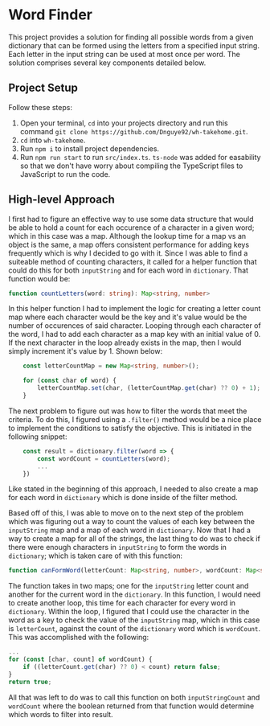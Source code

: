 # Word Finder
This project provides a solution for finding all possible words from a given dictionary that can be formed using the letters from a specified input string. Each letter in the input string can be used at most once per word. The solution comprises several key components detailed below.

## Project Setup
Follow these steps:

1. Open your terminal, `cd` into your projects directory and run this command `git clone https://github.com/Dnguye92/wh-takehome.git`.
2. `cd` into `wh-takehome`.
3. Run `npm i` to install project dependencies.
4. Run `npm run start` to run `src/index.ts`. `ts-node` was added for easability so that we don't have worry about compiling the TypeScript files to JavaScript to run the code.

## High-level Approach
I first had to figure an effective way to use some data structure that would be able to hold a count for each occurence of a character in a given word; which in this case was a map. Although the lookup time for a map vs an object is the same, a map offers consistent performance for adding keys frequently which is why I decided to go with it. Since I was able to find a suiteable method of counting characters, it called for a helper function that could do this for both `inputString` and for each word in `dictionary`. That function would be:

```typescript
function countLetters(word: string): Map<string, number>
```

In this helper function I had to implement the logic for creating a letter count map where each character would be the key and it's value would be the number of occurences of said character. Looping through each character of the word, I had to add each character as a map key with an initial value of 0. If the next character in the loop already exists in the map, then I would simply increment it's value by 1. Shown below:

```typescript
    const letterCountMap = new Map<string, number>();

    for (const char of word) {
        letterCountMap.set(char, (letterCountMap.get(char) ?? 0) + 1);
    }
```
The next problem to figure out was how to filter the words that meet the criteria. To do this, I figured using a `.filter()` method would be a nice place to implement the conditions to satisfy the objective. This is initiated in the following snippet:

```typescript
    const result = dictionary.filter(word => {
        const wordCount = countLetters(word);
        ...
    })
```
Like stated in the beginning of this approach, I needed to also create a map for each word in `dictionary` which is done inside of the filter method.

Based off of this, I was able to move on to the next step of the problem which was figuring out a way to count the values of each key between the `inputString` map and a map of each word in `dictionary`. Now that I had a way to create a map for all of the strings, the last thing to do was to check if there were enough characters in `inputString` to form the words in `dictionary`; which is taken care of with this function:

```typescript
function canFormWord(letterCount: Map<string, number>, wordCount: Map<string, number>): boolean
```

The function takes in two maps; one for the `inputString` letter count and another for the current word in the `dictionary`. In this function, I would need to create another loop, this time for each character for every word in `dictionary`. Within the loop, I figured that I could use the character in the word as a key to check the value of the `inputString` map, which in this case is `letterCount`, against the count of the `dictionary` word which is `wordCount`. This was accomplished with the following:

```typescript
...
for (const [char, count] of wordCount) {
    if ((letterCount.get(char) ?? 0) < count) return false;
}
return true;
```

All that was left to do was to call this function on both `inputStringCount` and `wordCount` where the boolean returned from that function would determine which words to filter into result.